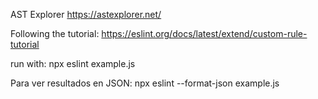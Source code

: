 AST Explorer
https://astexplorer.net/

Following the tutorial:
https://eslint.org/docs/latest/extend/custom-rule-tutorial


run with:
npx eslint example.js

Para ver resultados en JSON:
npx eslint --format-json example.js


